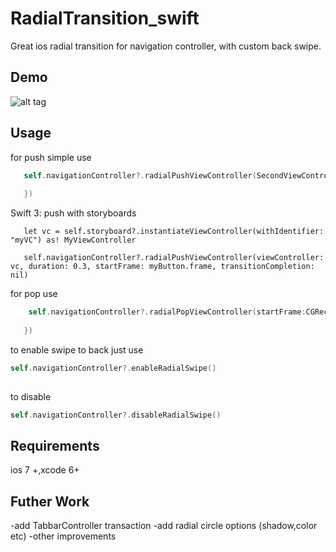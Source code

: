 RadialTransition_swift
=====================

Great ios radial transition for navigation controller, with custom back swipe.


Demo
----
![alt tag](https://raw.githubusercontent.com/apadalko/RadialTransition_objC/master/radilaDemo_long.gif)


Usage 
----

for push simple use
```  swift
   self.navigationController?.radialPushViewController(SecondViewController(nibName: "SecondViewController", bundle: nil),startFrame: CGRectMake(self.view.frame.size.width, 0, 0, 0),duration:0.9,transitionCompletion: { () -> Void in
   
   })
```   
Swift 3: push with storyboards
```   
   let vc = self.storyboard?.instantiateViewController(withIdentifier: "myVC") as! MyViewController
    
   self.navigationController?.radialPushViewController(viewController: vc, duration: 0.3, startFrame: myButton.frame, transitionCompletion: nil)
```
for pop  use
```  swift
    self.navigationController?.radialPopViewController(startFrame:CGRectMake(self.view.frame.size.width/2, self.view.frame.size.height, 0, 0),duration: 0.9,transitionCompletion: { () -> Void in
            
   })
```
to enable swipe to back just use
```  swift
self.navigationController?.enableRadialSwipe()
  
```
to disable
```  swift
self.navigationController?.disableRadialSwipe()
```
Requirements
---
ios 7 +,xcode 6+

Futher Work
---
-add TabbarController transaction
-add radial circle options (shadow,color etc)
-other improvements

